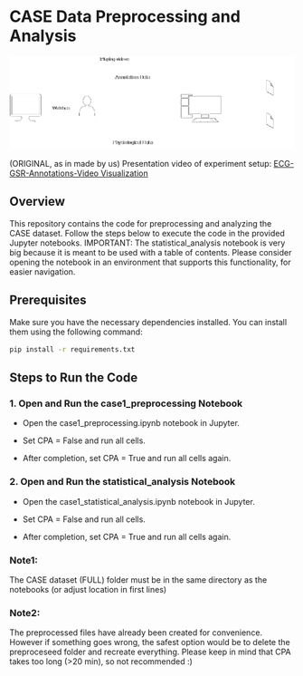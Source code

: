 # CASE Data Preprocessing and Analysis
<p align="center">
  <img src="readme_images/data_acquisition.png" alt="Experiment setup">
</p>

(ORIGINAL, as in made by us) Presentation video of experiment setup:
[ECG-GSR-Annotations-Video Visualization](https://youtu.be/-avJuYvJ5Aw)

## Overview
This repository contains the code for preprocessing and analyzing the CASE dataset. Follow the steps below to execute the code in the provided Jupyter notebooks.
IMPORTANT: The statistical_analysis notebook is very big because it is meant to be used with a table of contents. Please consider opening the notebook in an environment that supports this functionality, for easier navigation.


## Prerequisites
Make sure you have the necessary dependencies installed. You can install them using the following command:
```bash
pip install -r requirements.txt
```

## Steps to Run the Code
### 1. Open and Run the case1_preprocessing Notebook

- Open the case1_preprocessing.ipynb notebook in Jupyter.

- Set CPA = False and run all cells.

- After completion, set CPA = True and run all cells again.

### 2. Open and Run the statistical_analysis Notebook
- Open the case1_statistical_analysis.ipynb notebook in Jupyter.

- Set CPA = False and run all cells.

- After completion, set CPA = True and run all cells again.

### Note1: 
The CASE dataset (FULL) folder must be in the same directory as the notebooks (or adjust location in first lines)
### Note2: 
The preprocessed files have already been created for convenience. However if something goes wrong, the safest option would be to delete the preproceseed folder and recreate everything. Please keep in mind that CPA takes too long (>20 min), so not recommended :)
